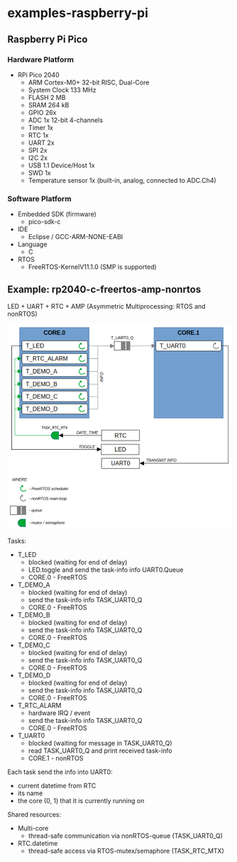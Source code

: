 # examples-raspberry-pi

## Raspberry Pi Pico

### Hardware Platform

- RPi Pico 2040
  - ARM Cortex-M0+ 32-bit RISC, Dual-Core
  - System Clock 133 MHz
  - FLASH 2 MB
  - SRAM 264 kB
  - GPIO 26x
  - ADC 1x 12-bit 4-channels
  - Timer 1x
  - RTC 1x
  - UART 2x
  - SPI 2x
  - I2C 2x
  - USB 1.1 Device/Host 1x
  - SWD 1x
  - Temperature sensor 1x (built-in, analog, connected to ADC.Ch4)

### Software Platform

- Embedded SDK (firmware)
  - pico-sdk-c
- IDE
  - Eclipse / GCC-ARM-NONE-EABI
- Language
  - C
- RTOS
  - FreeRTOS-KernelV11.1.0 (SMP is supported)

## Example: rp2040-c-freertos-amp-nonrtos
LED + UART + RTC + AMP (Asymmetric Multiprocessing: RTOS and nonRTOS)

![scheme](./README-SCHEME.png)

Tasks:
- T_LED
  - blocked (waiting for end of delay)
  - LED.toggle and send the task-info info UART0.Queue
  - CORE.0 - FreeRTOS
- T_DEMO_A
  - blocked (waiting for end of delay)
  - send the task-info info TASK_UART0_Q
  - CORE.0 - FreeRTOS
- T_DEMO_B
  - blocked (waiting for end of delay)
  - send the task-info info TASK_UART0_Q
  - CORE.0 - FreeRTOS
- T_DEMO_C
  - blocked (waiting for end of delay)
  - send the task-info info TASK_UART0_Q
  - CORE.0 - FreeRTOS
- T_DEMO_D
  - blocked (waiting for end of delay)
  - send the task-info info TASK_UART0_Q
  - CORE.0 - FreeRTOS
- T_RTC_ALARM
  - hardware IRQ / event
  - send the task-info info TASK_UART0_Q
  - CORE.0 - FreeRTOS
- T_UART0
  - blocked (waiting for message in TASK_UART0_Q)
  - read TASK_UART0_Q and print received task-info
  - CORE.1 - nonRTOS

Each task send the info into UART0:
- current datetime from RTC
- its name
- the core (0, 1) that it is currently running on

Shared resources:
- Multi-core
  - thread-safe communication via nonRTOS-queue (TASK_UART0_Q)
- RTC.datetime
  - thread-safe access via RTOS-mutex/semaphore (TASK_RTC_MTX)

